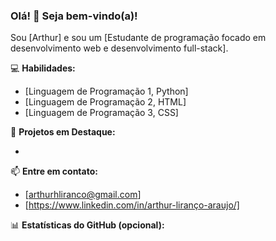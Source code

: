 ### Olá! 👋 Seja bem-vindo(a)!

Sou [Arthur] e sou um [Estudante de programação focado em desenvolvimento web e desenvolvimento full-stack].

💻 **Habilidades:**
- [Linguagem de Programação 1, Python]
- [Linguagem de Programação 2, HTML]
- [Linguagem de Programação 3, CSS]

🚀 **Projetos em Destaque:**
- [Painel LMS em Python]: [[https://github.com/robso1231/PIM2]]

📫 **Entre em contato:**
- [arthurhliranco@gmail.com]
- [https://www.linkedin.com/in/arthur-liranço-araujo/]

📊 **Estatísticas do GitHub (opcional):**
